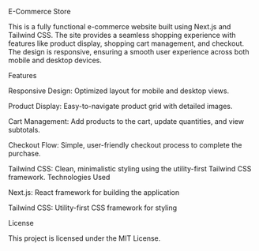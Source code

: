 E-Commerce Store

This is a fully functional e-commerce website built using Next.js and Tailwind CSS. The site provides a seamless shopping experience with features like product display, shopping cart management, and checkout. The design is responsive, ensuring a smooth user experience across both mobile and desktop devices.

Features

Responsive Design: Optimized layout for mobile and desktop views.

Product Display: Easy-to-navigate product grid with detailed images.

Cart Management: Add products to the cart, update quantities, and view subtotals.

Checkout Flow: Simple, user-friendly checkout process to complete the purchase.

Tailwind CSS: Clean, minimalistic styling using the utility-first Tailwind CSS framework.
Technologies Used

Next.js: React framework for building the application

Tailwind CSS: Utility-first CSS framework for styling


License

This project is licensed under the MIT License.